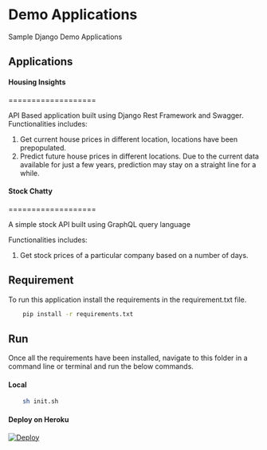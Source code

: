 # Demo Applications
Sample Django Demo Applications

## Applications
#### Housing Insights
===================

API Based application built using Django Rest Framework and Swagger.
Functionalities includes:
1. Get current house prices in different location, locations have been prepopulated.
2. Predict future house prices in different locations. Due to the current data available for just a few years, prediction may stay on a straight line for a while.

#### Stock Chatty
===================

A simple stock API built using GraphQL query language

Functionalities includes:
1. Get stock prices of a particular company based on a number of days.

## Requirement
To run this application install the requirements in the requirement.txt file.
```bash
    pip install -r requirements.txt
```

## Run
Once all the requirements have been installed, navigate to this folder in a command line or terminal and run the below commands.

#### Local
```bash
    sh init.sh
```

#### Deploy on Heroku
[![Deploy](https://www.herokucdn.com/deploy/button.svg)](https://heroku.com/deploy?template=https://github.com/presola/Insights)





